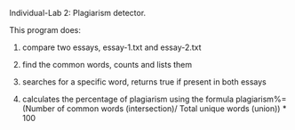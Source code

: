 
Individual-Lab 2: Plagiarism detector.

This program does:

1. compare two essays, essay-1.txt and essay-2.txt

2. find the common words, counts and lists them

3. searches for a specific word, returns true if present in both essays

4. calculates the percentage of plagiarism using the formula 
plagiarism%= (Number of common words (intersection)/ Total unique words (union)) * 100

